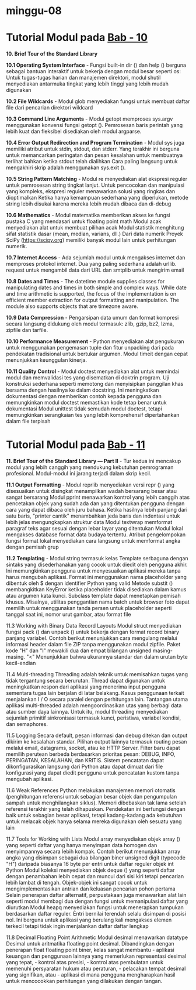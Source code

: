 # minggu-08

# Tutorial Modul pada [Bab - 10](https://docs.python.org/3/tutorial/stdlib.html)

**10. Brief Tour of the Standard Library**
		
**10.1 Operating System Interface**
	   - Fungsi built-in dir () dan help () berguna sebagai bantuan interaktif untuk bekerja dengan modul besar seperti os:
	     Untuk tugas-tugas harian dan manajemen direktori, modul shutil menyediakan antarmuka tingkat yang lebih tinggi yang lebih mudah digunakan

**10.2 File Wildcards**
	   - Modul glob menyediakan fungsi untuk membuat daftar file dari pencarian direktori wildcard

**10.3 Command Line Arguments**
	   - Modul getopt memproses sys.argv menggunakan konvensi fungsi getopt (). Pemrosesan baris perintah yang lebih kuat dan fleksibel disediakan oleh modul argparse.

**10.4 Error Output Redirection and Program Termination**
	   - Modul sys juga memiliki atribut untuk stdin, stdout, dan stderr. Yang terakhir ini berguna 
	     untuk memancarkan peringatan dan pesan kesalahan untuk membuatnya terlihat bahkan ketika stdout telah dialihkan
		 Cara paling langsung untuk mengakhiri skrip adalah menggunakan sys.exit ().

**10.5 String Pattern Matching**
	   - Modul re menyediakan alat ekspresi reguler untuk pemrosesan string tingkat lanjut. 
	     Untuk pencocokan dan manipulasi yang kompleks, ekspresi reguler menawarkan solusi yang ringkas dan dioptimalkan
	     Ketika hanya kemampuan sederhana yang diperlukan, metode string lebih disukai karena mereka lebih mudah dibaca dan di-debug

**10.6 Mathematics**
	   - Modul matematika memberikan akses ke fungsi pustaka C yang mendasari untuk floating point math
	     Modul acak menyediakan alat untuk membuat pilihan acak
		 Modul statistik menghitung sifat statistik dasar (mean, median, varians, dll.) Dari data numerik
		 Proyek SciPy (https://scipy.org) memiliki banyak modul lain untuk perhitungan numerik.

**10.7 Internet Access**
	   - Ada sejumlah modul untuk mengakses internet dan memproses protokol internet. Dua yang paling sederhana adalah urllib.
	     request untuk mengambil data dari URL dan smtplib untuk mengirim email

**10.8 Dates and Times**
	   - The datetime module supplies classes for manipulating dates and times in both simple and complex ways. 
	     While date and time arithmetic is supported, the focus of the implementation is on efficient member extraction for output formatting and manipulation. 
		 The module also supports objects that are timezone aware.

**10.9 Data Compression**
	   - Pengarsipan data umum dan format kompresi secara langsung didukung oleh modul termasuk: zlib, gzip, bz2, lzma, zipfile dan tarfile.

**10.10 Performance Measurement**
	    - Python menyediakan alat pengukuran untuk menggunakan pengemasan tuple dan fitur unpacking dari pada 
		  pendekatan tradisional untuk bertukar argumen. Modul timeit dengan cepat menunjukkan keunggulan kinerja.

**10.11 Quality Control**
	    - Modul doctest menyediakan alat untuk memindai modul dan memvalidasi tes yang disematkan di doktrin program. 
		  Uji konstruksi sederhana seperti memotong dan menyisipkan panggilan khas bersama dengan hasilnya ke dalam docstring. 
		  Ini meningkatkan dokumentasi dengan memberikan contoh kepada pengguna dan memungkinkan modul doctest memastikan kode tetap benar untuk dokumentasi
		  Modul unittest tidak semudah modul doctest, tetapi memungkinkan serangkaian tes yang lebih komprehensif dipertahankan dalam file terpisah

	  
	  
# Tutorial Modul pada [Bab - 11](https://docs.python.org/3/tutorial/stdlib2.html)

**11. Brief Tour of the Standard Library — Part II**
	  - Tur kedua ini mencakup modul yang lebih canggih yang mendukung kebutuhan pemrograman profesional. 
	    Modul-modul ini jarang terjadi dalam skrip kecil.

**11.1 Output Formatting**
	   - Modul reprlib menyediakan versi repr () yang disesuaikan untuk disingkat menampilkan wadah bersarang besar atau sangat bersarang
	     Modul pprint menawarkan kontrol yang lebih canggih atas pencetakan objek yang sudah ada dan yang ditentukan pengguna dengan cara 
		 yang dapat dibaca oleh juru bahasa. Ketika hasilnya lebih panjang dari satu baris, "printer cantik" menambahkan jeda baris dan indentasi untuk lebih jelas mengungkapkan struktur data
		 Modul textwrap memformat paragraf teks agar sesuai dengan lebar layar yang ditentukan
		 Modul lokal mengakses database format data budaya tertentu. Atribut pengelompokan fungsi format lokal menyediakan cara langsung untuk memformat angka dengan pemisah grup

**11.2 Templating**
	   - Modul string termasuk kelas Template serbaguna dengan sintaks yang disederhanakan yang cocok untuk diedit oleh pengguna akhir. 
	     Ini memungkinkan pengguna untuk menyesuaikan aplikasi mereka tanpa harus mengubah aplikasi.
		 Format ini menggunakan nama placeholder yang dibentuk oleh $ dengan identifier Python yang valid
		 Metode substit () membangkitkan KeyError ketika placeholder tidak disediakan dalam kamus atau argumen kata kunci.
		 Subclass template dapat menetapkan pemisah khusus. Misalnya, utilitas penggantian nama batch untuk browser foto dapat memilih 
		 untuk menggunakan tanda persen untuk placeholder seperti tanggal saat ini, nomor urut gambar, atau format file

11.3 Working with Binary Data Record Layouts
	 Modul struct menyediakan fungsi pack () dan unpack () untuk bekerja dengan format record binary panjang variabel. 
	 Contoh berikut menunjukkan cara mengulang melalui informasi header dalam file ZIP tanpa menggunakan modul zipfile. 
	 Paket kode "H" dan "I" mewakili dua dan empat bilangan unsigned masing-masing. "<" Menunjukkan bahwa ukurannya standar dan dalam urutan byte kecil-endian

11.4 Multi-threading
	 Threading adalah teknik untuk memisahkan tugas yang tidak tergantung secara berurutan. Thread dapat digunakan untuk meningkatkan respon dari aplikasi 
	 yang menerima input pengguna sementara tugas lain berjalan di latar belakang. Kasus penggunaan terkait menjalankan I / O secara paralel dengan perhitungan lain.
	 Tantangan utama aplikasi multi-threaded adalah mengoordinasikan utas yang berbagi data atau sumber daya lainnya. Untuk itu, modul threading menyediakan 
	 sejumlah primitif sinkronisasi termasuk kunci, peristiwa, variabel kondisi, dan semaphores.
	 
11.5 Logging
	 Secara default, pesan informasi dan debug ditekan dan output dikirim ke kesalahan standar. Pilihan output lainnya termasuk routing pesan melalui email, 
	 datagrams, socket, atau ke HTTP Server. Filter baru dapat memilih perutean berbeda berdasarkan prioritas pesan: DEBUG, INFO, PERINGATAN, KESALAHAN, dan KRITIS.
	 Sistem pencatatan dapat dikonfigurasikan langsung dari Python atau dapat dimuat dari file konfigurasi yang dapat diedit pengguna untuk pencatatan kustom tanpa mengubah aplikasi.

11.6 Weak References
	 Python melakukan manajemen memori otomatis (penghitungan referensi untuk sebagian besar objek dan pengumpulan sampah untuk menghilangkan siklus). 
	 Memori dibebaskan tak lama setelah referensi terakhir yang telah dihapuskan.
	 Pendekatan ini berfungsi dengan baik untuk sebagian besar aplikasi, tetapi kadang-kadang ada kebutuhan untuk melacak objek hanya selama mereka digunakan oleh sesuatu yang lain

11.7 Tools for Working with Lists
	 Modul array menyediakan objek array () yang seperti daftar yang hanya menyimpan data homogen dan menyimpannya secara lebih kompak. 
	 Contoh berikut menunjukkan array angka yang disimpan sebagai dua bilangan biner unsigned digit (typecode "H") daripada biasanya 16 byte per entri untuk daftar reguler objek int Python
	 Modul koleksi menyediakan objek deque () yang seperti daftar dengan penambahan lebih cepat dan muncul dari sisi kiri tetapi pencarian lebih lambat di tengah. 
	 Objek-objek ini sangat cocok untuk mengimplementasikan antrian dan keluasan pencarian pohon pertama
	 Selain penerapan daftar alternatif, perpustakaan juga menawarkan alat lain seperti modul membagi dua dengan fungsi untuk memanipulasi daftar yang diurutkan
	 Modul heapq menyediakan fungsi untuk menerapkan tumpukan berdasarkan daftar reguler. 
	 Entri bernilai terendah selalu disimpan di posisi nol. Ini berguna untuk aplikasi yang berulang kali mengakses elemen terkecil tetapi tidak ingin menjalankan daftar daftar lengkap
	
11.8 Decimal Floating Point Arithmetic
	 Modul desimal menawarkan datatype Desimal untuk aritmatika floating point desimal. Dibandingkan dengan penerapan float floating point biner, kelas sangat membantu
	 - aplikasi keuangan dan penggunaan lainnya yang memerlukan representasi desimal yang tepat,
	 - kontrol atas presisi,
	 - kontrol atas pembulatan untuk memenuhi persyaratan hukum atau peraturan,
	 - pelacakan tempat desimal yang signifikan, atau
	 - aplikasi di mana pengguna mengharapkan hasil untuk mencocokkan perhitungan yang dilakukan dengan tangan.

